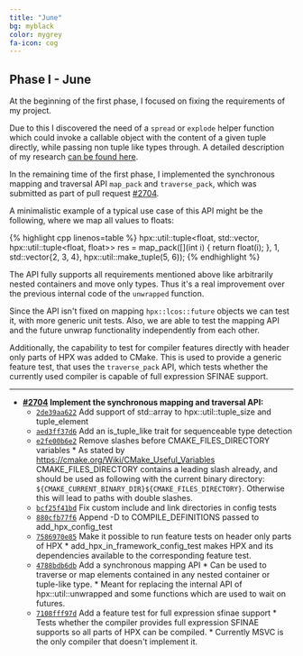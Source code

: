 ```yaml
---
title: "June"
bg: myblack
color: mygrey
fa-icon: cog
---
```


## Phase I - June

At the beginning of the first phase, I focused on fixing the requirements of my project.

Due to this I discovered the need of a `spread` or `explode` helper function which could invoke a callable object with the content of a given tuple directly, while passing non tuple like types through. A detailed description of my research [can be found here](https://cdn.rawgit.com/Naios/hpx/proposal/research.pdf).

In the remaining time of the first phase, I implemented the synchronous mapping and traversal API `map_pack` and `traverse_pack`, which was submitted as part of pull request [#2704](https://github.com/STEllAR-GROUP/hpx/issues/2704).

A minimalistic example of a typical use case of this API might be the following, where we map all values to floats:

{% highlight cpp linenos=table %}
hpx::util::tuple<float, std::vector<float>,
                 hpx::util::tuple<float, float>> res =
map_pack([](int i) {
    return float(i);
}, 1, std::vector<int>{2, 3, 4}, hpx::util::make_tuple(5, 6));
{% endhighlight %}

The API fully supports all requirements mentioned above like arbitrarily nested containers
and move only types. Thus it's a real improvement over the previous internal code
of the `unwrapped` function.

Since the API isn't fixed on mapping `hpx::lcos::future` objects we can test it, with more generic unit tests. Also, we are able to test the mapping API and the future unwrap functionality independently from each other.

Additionally, the capability to test for compiler features directly with header only parts of HPX was added to CMake.
This is used to provide a generic feature test, that uses the `traverse_pack` API, which tests whether the currently used compiler is capable of full expression SFINAE support.

***

- **[#2704](https://github.com/STEllAR-GROUP/hpx/pull/2704) Implement the synchronous mapping and traversal API:**
  - [`2de39aa622`](https://github.com/STEllAR-GROUP/hpx/commit/2de39aa622198ca2b8118be963226a719cc0414f) Add support of std::array to hpx::util::tuple_size and tuple_element
  - [`aed3ff37d6`](https://github.com/STEllAR-GROUP/hpx/commit/aed3ff37d65c49eb4db8b244563b1ff406ea1847) Add an is_tuple_like trait for sequenceable type detection
  - [`e2fe00b6e2`](https://github.com/STEllAR-GROUP/hpx/commit/e2fe00b6e290bdab64e3fe2e8eddc4eecba574d5) Remove slashes before CMAKE_FILES_DIRECTORY variables * As stated by https://cmake.org/Wiki/CMake_Useful_Variables   CMAKE_FILES_DIRECTORY contains a leading slash already,   and should be used as following with the current binary directory:   `${CMAKE_CURRENT_BINARY_DIR}${CMAKE_FILES_DIRECTORY}`.   Otherwise this will lead to paths with double slashes.
  - [`bcf25f41bd`](https://github.com/STEllAR-GROUP/hpx/commit/bcf25f41bda868df06e6a21f6fd862e3a1f4ecc0) Fix custom include and link directories in config tests
  - [`880cfb77f6`](https://github.com/STEllAR-GROUP/hpx/commit/880cfb77f6f122c42f8834051c43e03dac94777e) Append -D to COMPILE_DEFINITIONS passed to add_hpx_config_test
  - [`7586970e85`](https://github.com/STEllAR-GROUP/hpx/commit/7586970e859d66c318b28548469f7eba23e89854) Make it possible to run feature tests on header only parts of HPX * add_hpx_in_framework_config_test makes HPX and its dependencies   available to the corresponding feature test.
  - [`4788bdb6db`](https://github.com/STEllAR-GROUP/hpx/commit/4788bdb6db20db0979a926d13fc66a3cd2d9b256) Add a synchronous mapping API * Can be used to traverse or map elements contained   in any nested container or tuple-like type. * Meant for replacing the internal API of   hpx::util::unwrapped and some functions   which are used to wait on futures.
  - [`7108fff97d`](https://github.com/STEllAR-GROUP/hpx/commit/7108fff97d167ac1c123ffc87de62cd0e85a9a3a) Add a feature test for full expression sfinae support * Tests whether the compiler provides full expression SFINAE   supports so all parts of HPX can be compiled. * Currently MSVC is the only compiler that doesn't implement it.
